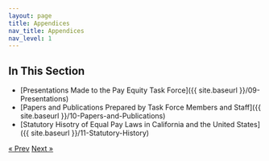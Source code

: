 ```yaml
---
layout: page
title: Appendices
nav_title: Appendices
nav_level: 1
---
```


## In This Section
* [Presentations Made to the Pay Equity Task Force]({{ site.baseurl }}/09-Presentations)
* [Papers and Publications Prepared by Task Force Members and Staff]({{ site.baseurl }}/10-Papers-and-Publications)
* [Statutory Hisotry of Equal Pay Laws in California and the United States]({{ site.baseurl }}/11-Statutory-History)

<!-- Pagination -->
<div class="pagination">
  <a class="pagination-item older" href="{{ site.baseurl }}/07-References">&laquo; Prev</a>
  <a class="pagination-item newer" href="{{ site.baseurl }}/09-Presentations">Next &raquo;</a>
</div>
